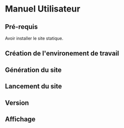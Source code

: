 # Manuel Utilisateur

## Pré-requis
Avoir installer le site statique.

## Création de l'environement de travail

## Génération du site

## Lancement du site

## Version

## Affichage